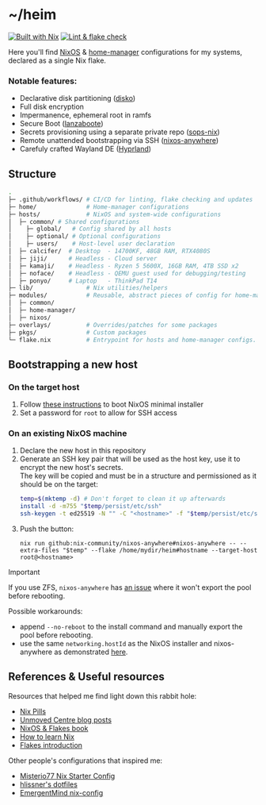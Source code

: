 # ~/heim
[![Built with Nix](https://img.shields.io/badge/Built%20with%20Nix%20and%20%E2%9D%A4%EF%B8%8F-5277C3?logo=nixos&logoColor=FFFFFF)](https://builtwithnix.org/)
[![Lint & flake check](https://github.com/zacharyarnaise/heim/actions/workflows/lint.yml/badge.svg)](https://github.com/zacharyarnaise/heim/actions/workflows/lint.yml)

Here you'll find [NixOS](https://nixos.org/) & [home-manager](https://github.com/nix-community/home-manager) configurations for my systems, declared as a single Nix flake.

### Notable features:
- Declarative disk partitioning ([disko](https://github.com/nix-community/disko))
- Full disk encryption
- Impermanence, ephemeral root in ramfs
- Secure Boot ([lanzaboote](https://github.com/nix-community/lanzaboote))
- Secrets provisioning using a separate private repo ([sops-nix](https://github.com/Mic92/sops-nix))
- Remote unattended bootstrapping via SSH ([nixos-anywhere](https://github.com/nix-community/nixos-anywhere))
- Carefuly crafted Wayland DE ([Hyprland](https://hyprland.org/))

## Structure
```sh
.
├─ .github/workflows/ # CI/CD for linting, flake checking and updates
├─ home/              # Home-manager configurations
├─ hosts/             # NixOS and system-wide configurations
│  ├─ common/ # Shared configurations
│    ├─ global/   # Config shared by all hosts
│    ├─ optional/ # Optional configurations
│    ├─ users/    # Host-level user declaration
│  ├─ calcifer/  # Desktop  - 14700KF, 48GB RAM, RTX4080S
│  ├─ jiji/      # Headless - Cloud server
│  ├─ kamaji/    # Headless - Ryzen 5 5600X, 16GB RAM, 4TB SSD x2
│  ├─ noface/    # Headless - QEMU guest used for debugging/testing
│  ├─ ponyo/     # Laptop   - ThinkPad T14
├─ lib/               # Nix utilities/helpers
├─ modules/           # Reusable, abstract pieces of config for home-manager, NixOS or both.
│  ├─ common/
│  ├─ home-manager/
│  ├─ nixos/
├─ overlays/          # Overrides/patches for some packages
├─ pkgs/              # Custom packages
└─ flake.nix          # Entrypoint for hosts and home-manager configs. Also exposes a devshell for manual bootstrapping tasks (nix-shell).
```

## Bootstrapping a new host
### On the target host
1. Follow [these instructions](https://nixos.org/manual/nixos/stable/index.html#sec-booting-from-usb) to boot NixOS minimal installer
2. Set a password for `root` to allow for SSH access
### On an existing NixOS machine
1. Declare the new host in this repository
2. Generate an SSH key pair that will be used as the host key, use it to encrypt the new host's secrets.<br>
   The key will be copied and must be in a structure and permissioned as it should be on the target:
    ```sh
    temp=$(mktemp -d) # Don't forget to clean it up afterwards
    install -d -m755 "$temp/persist/etc/ssh"
    ssh-keygen -t ed25519 -N "" -C "<hostname>" -f "$temp/persist/etc/ssh/ssh_host_ed25519_key"
    ```
3. Push the button:
    ```
    nix run github:nix-community/nixos-anywhere#nixos-anywhere -- --extra-files "$temp" --flake /home/mydir/heim#hostname --target-host root@<hostname>
    ```

> [!IMPORTANT]
> If you use ZFS, `nixos-anywhere` has [an issue](https://github.com/nix-community/nixos-anywhere/issues/156) where it won't export the pool before rebooting.
>
> Possible workarounds:
> - append `--no-reboot` to the install command and manually export the pool before rebooting.
> - use the same `networking.hostId` as the NixOS installer and nixos-anywhere as demonstrated [here](https://github.com/nix-community/srvos/blob/755578b01c9fb1cc0a798c0d4d54a283077b315d/nixos/common/zfs.nix#L8).

## References & Useful resources
Resources that helped me find light down this rabbit hole:
- [Nix Pills](https://nixos.org/guides/nix-pills/)
- [Unmoved Centre blog posts](https://unmovedcentre.com/tags/nixos/)
- [NixOS & Flakes book](https://nixos-and-flakes.thiscute.world/)
- [How to learn Nix](https://ianthehenry.com/posts/how-to-learn-nix/)
- [Flakes introduction](https://www.tweag.io/blog/2020-05-25-flakes/)

Other people's configurations that inspired me:
- [Misterio77 Nix Starter Config](https://github.com/Misterio77/nix-starter-configs)
- [hlissner's dotfiles](https://github.com/hlissner/dotfiles)
- [EmergentMind nix-config](https://github.com/EmergentMind/nix-config)

